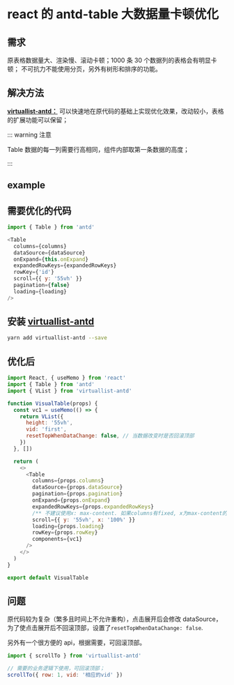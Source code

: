 # react 的 antd-table 大数据量卡顿优化

## 需求

原表格数据量大、渲染慢、滚动卡顿；1000 条 30 个数据列的表格会有明显卡顿； 不可抗力不能使用分页，另外有树形和排序的功能。

## 解决方法

**[virtuallist-antd：](https://github.com/crawler-django/virtuallist-antd)** 可以快速地在原代码的基础上实现优化效果，改动较小，表格的扩展功能可以保留；

::: warning 注意

Table 数据的每一列需要行高相同，组件内部取第一条数据的高度；

:::

## example

## 需要优化的代码

```js
import { Table } from 'antd'

<Table
  columns={columns}
  dataSource={dataSource}
  onExpand={this.onExpand}
  expandedRowKeys={expandedRowKeys}
  rowKey={'id'}
  scroll={{ y: '55vh' }}
  pagination={false}
  loading={loading}
/>
```

## 安装 [virtuallist-antd](https://github.com/crawler-django/virtuallist-antd)

```BASH
yarn add virtuallist-antd --save
```

## 优化后

```js
import React, { useMemo } from 'react'
import { Table } from 'antd'
import { VList } from 'virtuallist-antd'

function VisualTable(props) {
  const vc1 = useMemo(() => {
    return VList({
      height: '55vh',
      vid: 'first',
      resetTopWhenDataChange: false, // 当数据改变时是否回滚顶部
    })
  }, [])

  return (
    <>
      <Table
        columns={props.columns}
        dataSource={props.dataSource}
        pagination={props.pagination}
        onExpand={props.onExpand}
        expandedRowKeys={props.expandedRowKeys}
        /** 不建议使用x: max-content. 如果columns有fixed, x为max-content的话. ellipsis会失效 */
        scroll={{ y: '55vh', x: '100%' }}
        loading={props.loading}
        rowKey={props.rowKey}
        components={vc1}
      />
    </>
  )
}

export default VisualTable
```

## 问题

原代码较为复杂（繁多且时间上不允许重构），点击展开后会修改 dataSource，为了使点击展开后不回滚顶部，设置了`resetTopWhenDataChange: false`.

另外有一个很方便的 api，根据需要，可回滚顶部。

```js
import { scrollTo } from 'virtuallist-antd'

// 需要的业务逻辑下使用，可回滚顶部；
scrollTo({ row: 1, vid: '相应的vid' })
```
